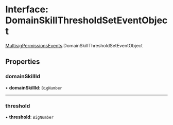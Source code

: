 # Interface: DomainSkillThresholdSetEventObject

[MultisigPermissionsEvents](../modules/MultisigPermissionsEvents.md).DomainSkillThresholdSetEventObject

## Properties

### domainSkillId

• **domainSkillId**: `BigNumber`

___

### threshold

• **threshold**: `BigNumber`
